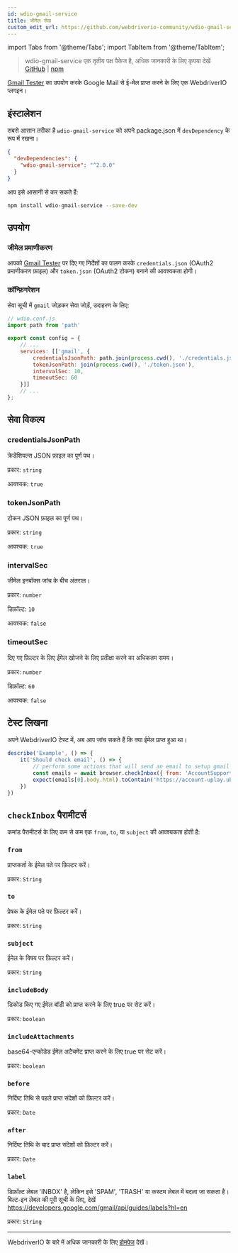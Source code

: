 ```yaml
---
id: wdio-gmail-service
title: जीमेल सेवा
custom_edit_url: https://github.com/webdriverio-community/wdio-gmail-service/edit/main/README.md
---
```


import Tabs from '@theme/Tabs';
import TabItem from '@theme/TabItem';

> wdio-gmail-service एक तृतीय पक्ष पैकेज है, अधिक जानकारी के लिए कृपया देखें [GitHub](https://github.com/webdriverio-community/wdio-gmail-service) | [npm](https://www.npmjs.com/package/wdio-gmail-service)

[Gmail Tester](https://github.com/levz0r/gmail-tester) का उपयोग करके Google Mail से ई-मेल प्राप्त करने के लिए एक WebdriverIO प्लगइन।

## इंस्टालेशन

सबसे आसान तरीका है `wdio-gmail-service` को अपने package.json में `devDependency` के रूप में रखना।

```json
{
  "devDependencies": {
    "wdio-gmail-service": "^2.0.0"
  }
}
```

आप इसे आसानी से कर सकते हैं:

```sh
npm install wdio-gmail-service --save-dev
```

## उपयोग

### जीमेल प्रमाणीकरण

आपको [Gmail Tester](https://github.com/levz0r/gmail-tester) पर दिए गए निर्देशों का पालन करके `credentials.json` (OAuth2 प्रमाणीकरण फ़ाइल) और `token.json` (OAuth2 टोकन) बनाने की आवश्यकता होगी।

### कॉन्फ़िगरेशन

सेवा सूची में `gmail` जोड़कर सेवा जोड़ें, उदाहरण के लिए:

```js
// wdio.conf.js
import path from 'path'

export const config = {
    // ...
    services: [['gmail', {
        credentialsJsonPath: path.join(process.cwd(), './credentials.json'),
        tokenJsonPath: join(process.cwd(), './token.json'),
        intervalSec: 10,
        timeoutSec: 60
    }]]
    // ...
};
```

## सेवा विकल्प

### credentialsJsonPath
क्रेडेंशियल्स JSON फ़ाइल का पूर्ण पथ।

प्रकार: `string`

आवश्यक: `true`

### tokenJsonPath
टोकन JSON फ़ाइल का पूर्ण पथ।

प्रकार: `string`

आवश्यक: `true`

### intervalSec
जीमेल इनबॉक्स जांच के बीच अंतराल।

प्रकार: `number`

डिफ़ॉल्ट: `10`

आवश्यक: `false`

### timeoutSec
दिए गए फ़िल्टर के लिए ईमेल खोजने के लिए प्रतीक्षा करने का अधिकतम समय।

प्रकार: `number`

डिफ़ॉल्ट: `60`

आवश्यक: `false`


## टेस्ट लिखना

अपने WebdriverIO टेस्ट में, अब आप जांच सकते हैं कि क्या ईमेल प्राप्त हुआ था।

```js
describe('Example', () => {
    it('Should check email', () => {
        // perform some actions that will send an email to setup gmail account
        const emails = await browser.checkInbox({ from: 'AccountSupport@ubi.com', subject: 'Ubisoft Password Change Request' });
        expect(emails[0].body.html).toContain('https://account-uplay.ubi.com/en-GB/action/change-password?genomeid=')
    })
})
```

## `checkInbox` पैरामीटर्स

कमांड पैरामीटर्स के लिए कम से कम एक `from`, `to`, या `subject` की आवश्यकता होती है:

### `from`
प्राप्तकर्ता के ईमेल पते पर फ़िल्टर करें।

प्रकार: `String`

### `to`
प्रेषक के ईमेल पते पर फ़िल्टर करें।

प्रकार: `String`

### `subject`
ईमेल के विषय पर फ़िल्टर करें।

प्रकार: `String`

### `includeBody`
डिकोड किए गए ईमेल बॉडी को प्राप्त करने के लिए true पर सेट करें।

प्रकार: `boolean`

### `includeAttachments`
base64-एन्कोडेड ईमेल अटैचमेंट प्राप्त करने के लिए true पर सेट करें।

प्रकार: `boolean`

### `before`
निर्दिष्ट तिथि से पहले प्राप्त संदेशों को फ़िल्टर करें।

प्रकार: `Date`

### `after`
निर्दिष्ट तिथि के बाद प्राप्त संदेशों को फ़िल्टर करें।

प्रकार: `Date`

### `label`
डिफ़ॉल्ट लेबल 'INBOX' है, लेकिन इसे 'SPAM', 'TRASH' या कस्टम लेबल में बदला जा सकता है। बिल्ट-इन लेबल की पूरी सूची के लिए, देखें https://developers.google.com/gmail/api/guides/labels?hl=en

प्रकार: `String`

---

WebdriverIO के बारे में अधिक जानकारी के लिए [होमपेज](https://webdriver.io) देखें।